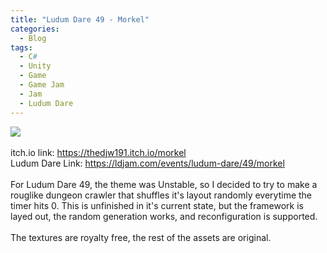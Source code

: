 ```yaml
---
title: "Ludum Dare 49 - Morkel"
categories:
  - Blog
tags:
  - C#
  - Unity
  - Game
  - Game Jam
  - Jam
  - Ludum Dare
---
```

<img src="{{ site.baseurl }}/assets/images/Morkel.jpg"><br><br>
itch.io link:  <a href="https://thedjw191.itch.io/morkel" target="_blank">https://thedjw191.itch.io/morkel</a><br>
Ludum Dare Link: <a href="https://ldjam.com/events/ludum-dare/49/morkel" target="_blank">https://ldjam.com/events/ludum-dare/49/morkel</a>
<br><br>For Ludum Dare 49, the theme was Unstable, so I decided to try to make a rouglike dungeon crawler that shuffles it's layout randomly everytime the timer hits 0.  This is unfinished in it's current state, but the framework is layed out, the random generation works, and reconfiguration is supported.
<br><br>The textures are royalty free, the rest of the assets are original.